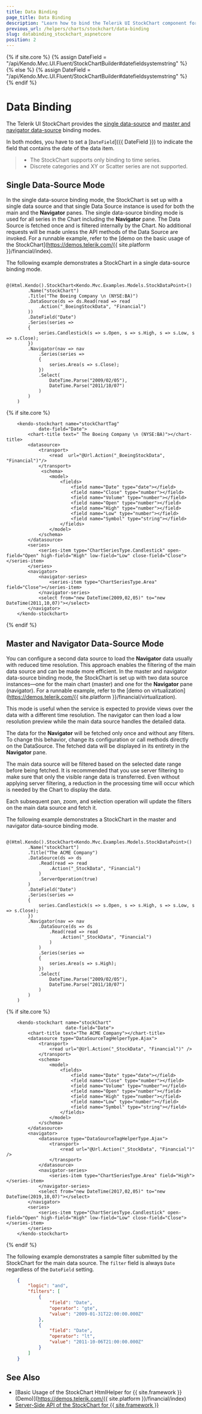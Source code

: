 ```yaml
---
title: Data Binding
page_title: Data Binding
description: "Learn how to bind the Telerik UI StockChart component for {{ site.framework }} (MVC 6 or {{ site.framework }} MVC) to data."
previous_url: /helpers/charts/stockchart/data-binding
slug: databinding_stockchart_aspnetcore
position: 2
---
```

{% if site.core %}
    {% assign DateField = "/api/Kendo.Mvc.UI.Fluent/StockChartBuilder#datefieldsystemstring" %}
{% else %}
    {% assign DateField = "/api/Kendo.Mvc.UI.Fluent/StockChartBuilder#datefieldsystemstring" %}
{% endif %}

# Data Binding

The Telerik UI StockChart provides the [single data-source](#single-data-source-mode) and [master and navigator data-source](#master-and-navigator-data-source-mode) binding modes.

In both modes, you have to set a [`DateField`]({{ DateField }}) to indicate the field that contains the date of the data item.

> * The StockChart supports only binding to time series.
> * Discrete categories and XY or Scatter series are not supported.

## Single Data-Source Mode

In the single data-source binding mode, the StockChart is set up with a single data source and that single Data Source instance is used for both the main and the **Navigator** panes. The single data-source binding mode is used for all series in the Chart including the **Navigator** pane. The Data Source is fetched once and is filtered internally by the Chart. No additional requests will be made unless the API methods of the Data Source are invoked. For a runnable example, refer to the [demo on the basic usage of the StockChart](https://demos.telerik.com/{{ site.platform }}/financial/index).

The following example demonstrates a StockChart in a single data-source binding mode.

```HtmlHelper
    @(Html.Kendo().StockChart<Kendo.Mvc.Examples.Models.StockDataPoint>()
        .Name("stockChart")
        .Title("The Boeing Company \n (NYSE:BA)")
        .DataSource(ds => ds.Read(read => read
            .Action("_BoeingStockData", "Financial")
        ))
        .DateField("Date")
        .Series(series =>
        {
            series.Candlestick(s => s.Open, s => s.High, s => s.Low, s => s.Close);
        })
        .Navigator(nav => nav
            .Series(series =>
            {
                series.Area(s => s.Close);
            })
            .Select(
                DateTime.Parse("2009/02/05"),
                DateTime.Parse("2011/10/07")
            )
        )
    )
```
{% if site.core %}
```TagHelper
    <kendo-stockchart name="stockChartTag"
            date-field="Date">
        <chart-title text=" The Boeing Company \n (NYSE:BA)"></chart-title>
        <datasource>
            <transport>
                <read  url="@Url.Action("_BoeingStockData", "Financial")"/>
            </transport>
             <schema>
                <model>
                    <fields>
                        <field name="Date" type="date"></field>
                        <field name="Close" type="number"></field>
                        <field name="Volume" type="number"></field>
                        <field name="Open" type="number"></field>
                        <field name="High" type="number"></field>
                        <field name="Low" type="number"></field>
                        <field name="Symbol" type="string"></field>
                    </fields>
                </model>
            </schema>
        </datasource>
        <series>
            <series-item type="ChartSeriesType.Candlestick" open-field="Open" high-field="High" low-field="Low" close-field="Close"></series-item>
        </series>
        <navigator>
            <navigator-series>
                <series-item type="ChartSeriesType.Area" field="Close"></series-item>
            </navigator-series>
            <select from="new DateTime(2009,02,05)" to="new DateTime(2011,10,07)"></select>
        </navigator>
    </kendo-stockchart>
```
{% endif %}

## Master and Navigator Data-Source Mode

You can configure a second data source to load the **Navigator** data usually with reduced time resolution. This approach enables the filtering of the main data source and can be made more efficient. In the master and navigator data-source binding mode, the StockChart is set up with two data source instances&mdash;one for the main chart (master) and one for the **Navigator** pane (navigator). For a runnable example, refer to the [demo on virtualization](https://demos.telerik.com/{{ site.platform }}/financial/virtualization).

This mode is useful when the service is expected to provide views over the data with a different time resolution. The navigator can then load a low resolution preview while the main data source handles the detailed data.

The data for the **Navigator** will be fetched only once and without any filters. To change this behavior, change its configuration or call methods directly on the DataSource. The fetched data will be displayed in its entirety in the **Navigator** pane.

The main data source will be filtered based on the selected date range before being fetched. It is recommended that you use server filtering to make sure that only the visible range data is transferred. Even without applying server filtering, a reduction in the processing time will occur which is needed by the Chart to display the data.

Each subsequent pan, zoom, and selection operation will update the filters on the main data source and fetch it.

The following example demonstrates a StockChart in the master and navigator data-source binding mode.

```HtmlHelper
    @(Html.Kendo().StockChart<Kendo.Mvc.Examples.Models.StockDataPoint>()
        .Name("stockChart")
        .Title("The ACME Company")
        .DataSource(ds => ds
            .Read(read => read
                .Action("_StockData", "Financial")
            )
            .ServerOperation(true)
        )
        .DateField("Date")
        .Series(series =>
        {
            series.Candlestick(s => s.Open, s => s.High, s => s.Low, s => s.Close);
        })
        .Navigator(nav => nav
            .DataSource(ds => ds
                .Read(read => read
                    .Action("_StockData", "Financial")
                )
            )
            .Series(series =>
            {
                series.Area(s => s.High);
            })
            .Select(
                DateTime.Parse("2009/02/05"),
                DateTime.Parse("2011/10/07")
            )
        )
    )
```
{% if site.core %}
```TagHelper
    <kendo-stockchart name="stockChart"
                      date-field="Date">
        <chart-title text="The ACME Company"></chart-title>
        <datasource type="DataSourceTagHelperType.Ajax">
            <transport>
                <read url="@Url.Action("_StockData", "Financial")" />
            </transport>
            <schema>
                <model>
                    <fields>
                        <field name="Date" type="date"></field>
                        <field name="Close" type="number"></field>
                        <field name="Volume" type="number"></field>
                        <field name="Open" type="number"></field>
                        <field name="High" type="number"></field>
                        <field name="Low" type="number"></field>
                        <field name="Symbol" type="string"></field>
                    </fields>
                </model>
            </schema>
        </datasource>
        <navigator>
            <datasource type="DataSourceTagHelperType.Ajax">
                <transport>
                    <read url="@Url.Action("_StockData", "Financial")" />
                </transport>
            </datasource>
            <navigator-series>
                <series-item type="ChartSeriesType.Area" field="High"></series-item>
            </navigator-series>
            <select from="new DateTime(2017,02,05)" to="new DateTime(2019,10,07)"></select>
        </navigator>
        <series>
            <series-item type="ChartSeriesType.Candlestick" open-field="Open" high-field="High" low-field="Low" close-field="Close"></series-item>
        </series>
    </kendo-stockchart>
```
{% endif %}

The following example demonstrates a sample filter submitted by the StockChart for the main data source. The `filter` field is always `Date` regardless of the `DateField` setting.

```json
    {
        "logic": "and",
        "filters": [
            {
                "field": "Date",
                "operator": "gte",
                "value": "2009-01-31T22:00:00.000Z"
            },
            {
                "field": "Date",
                "operator": "lt",
                "value": "2011-10-06T21:00:00.000Z"
            }
        ]
    }
```



## See Also

* [Basic Usage of the StockChart HtmlHelper for {{ site.framework }} (Demo)](https://demos.telerik.com/{{ site.platform }}/financial/index)
* [Server-Side API of the StockChart for {{ site.framework }}](/api/stockchart)
